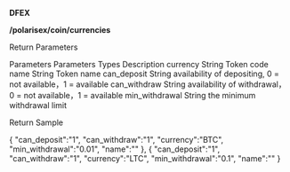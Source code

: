 **DFEX**

**/polarisex/coin/currencies**

Return Parameters

Parameters	    Parameters Types	Description
currency	    String	            Token code
name	        String	            Token name
can_deposit	    String	            availability of depositing, 0 = not available，1 = available
can_withdraw	String	            availability of withdrawal，0 = not available，1 = available
min_withdrawal	String	            the minimum withdrawal limit

Return Sample

{
         "can_deposit":"1",
         "can_withdraw":"1",
         "currency":"BTC",
         "min_withdrawal":"0.01",
         "name":""
     },
     {
         "can_deposit":"1",
         "can_withdraw":"1",
         "currency":"LTC",
         "min_withdrawal":"0.1",
         "name":""
     }
